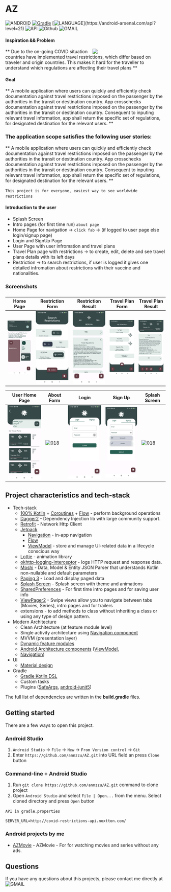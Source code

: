 # AZ

![ANDROID](https://badgen.net/badge/OS/Android?icon=https://raw.githubusercontent.com/androiddevnotes/awesome-android-kotlin-apps/master/assets/android.svg&color=3ddc84)
[![Gradle](https://img.shields.io/badge/gradle-7.0.2-blue.svg)](https://lv.binarybabel.org/catalog/gradle/latest)
[![LANGUAGE](https://badgen.net/badge/language/Kotlin?)](https://android-arsenal.com/api?level=21)
![API](https://img.shields.io/badge/API-21%2B-blue.svg?style=flat)
![Github](https://img.shields.io/badge/GitHub-annzzu-blue.svg?style=flat)
![GMAIL](https://img.shields.io/badge/Gmail-anaz.zurabashvili@gmail.com-blue.svg?style=flat)
#### Inspiration && Problem
<img width="230" align="right"  src="screenshots/demo.gif"/>
** Due to the on-going COVID situation countries have implemented travel restrictions,
which differ based on traveler and origin countries. This makes it hard for the traveller 
to understand which regulations are affecting their travel plans **

#### Goal

** A mobile application where users can quickly and efficiently check documentation
against travel restrictions imposed on the passenger by the authorities in the transit or
destination country. App crosschecks documentation against travel restrictions
imposed on the passenger by the authorities in the transit or destination country. Consequent
to inputing relevant travel information, app shall return the specific set of regulations, for
designated destination for the relevant users. **

### The application scope satisfies the following user stories:

** A mobile application where users can quickly and efficiently check documentation
against travel restrictions imposed on the passenger by the authorities in the transit or
destination country. App crosschecks documentation against travel restrictions
imposed on the passenger by the authorities in the transit or destination country. Consequent
to inputing relevant travel information, app shall return the specific set of regulations, for
designated destination for the relevant users. **

` This project is for everyone, easiest way to see worldwide restrictions `
#### Introduction to the user

* Splash Screen
* Intro pages (for first time run) `about page`
* Home Page for navigation ->  `click fab` -> (if logged to user page else login/signup page)
* Login and SignUp Page 
* User Page with user infromation and travel plans
* Travel Plan page with restrictions ->  to create, edit, delete and see travel plans details with its left days
* Restriction -> to search restrictions, if user is logged it gives one detailed infromation about restrictions with their vaccine and nationalities.

### Screenshots
###
Home Page | Restriction Form | Restriction Result | Travel Plan Form  | Travel Plan Result
---|---|---|---|---
<img src="screenshots/home.jpg"  width="200" alt="018"/> | <img src="screenshots/restriction_form.jpg"  width="200" alt="018" /> | <img src="screenshots/restriction_result.jpg"  width="200" alt="018" />  | <img src="screenshots/travel_plan_form.jpg"  width="200" alt="018" />| <img src="screenshots/travel_plan.jpg" width="200" alt="018"  /> | 

User Home Page | About Form | Login | Sign Up |Splash Screen
---|---|---|---|---
<img src="screenshots/user_home.jpg"  width="200" alt="018"/> | <img src="screenshots/about.gif"  width="200" alt="018" />| <img src="screenshots/login.jpg"  width="200" alt="018" />| <img src="screenshots/signup.jpg"  width="200" alt="018" />| <img src="screenshots/splashscreen.gif"  width="200" alt="018" />




## Project characteristics and tech-stack
* Tech-stack
    * [100% Kotlin](https://kotlinlang.org/) + [Coroutines](https://kotlinlang.org/docs/reference/coroutines-overview.html) + [Flow](https://developer.android.com/reference/androidx/constraintlayout/helper/widget/Flow) - perform background operations
    * [Dagger2](https://github.com/google/dagger) - Dependency Injection lib with large community support.
    * [Retrofit](https://square.github.io/retrofit/) - Network Http Client
    * [Jetpack](https://developer.android.com/jetpack)
        * [Navigation](https://developer.android.com/topic/libraries/architecture/navigation/) - in-app navigation
        * [Flow](https://developer.android.com/kotlin/flow) 
        * [ViewModel](https://developer.android.com/topic/libraries/architecture/viewmodel) - store and manage UI-related data in a lifecycle conscious way
    * [Lottie](http://airbnb.io/lottie) - animation library
    * [okhttp-logging-interceptor](https://github.com/square/okhttp/blob/master/okhttp-logging-interceptor/README.md) - logs HTTP request and response data.
    * [Moshi](https://github.com/square/moshi) - Data, Model & Entity JSON Parser that understands Kotlin non-nullable and default parameters
    * [Paging 3](https://developer.android.com/topic/libraries/architecture/paging/v3-migration) -  Load and display paged data
    * [Splash Screen](https://developer.android.com/guide/topics/ui/splash-screen) - Splash screen with theme and animations
    * [SharedPreferences](https://developer.android.com/reference/android/content/SharedPreferences) - For first time intro pages and for saving user info
    * [ViewPager2](https://developer.android.com/jetpack/androidx/releases/viewpager2) - Swipe views allow you to navigate between tabs (Movies, Series), intro pages and for trailers 
    * extensions - to add methods to class without inheriting a class or using any type of design pattern. 
* Modern Architecture
    * Clean Architecture (at feature module level)
    * Single activity architecture using [Navigation component](https://developer.android.com/guide/navigation/navigation-getting-started)
    * MVVM  (presentation layer)
    * [Dynamic feature modules](https://developer.android.com/studio/projects/dynamic-delivery)
    * [Android Architecture components](https://developer.android.com/topic/libraries/architecture) ([ViewModel](https://developer.android.com/topic/libraries/architecture/viewmodel), 
    * [Navigation](https://developer.android.com/jetpack/androidx/releases/navigation))
* UI
    * [Material design](https://material.io/design)
* Gradle
    * [Gradle Kotlin DSL](https://docs.gradle.org/current/userguide/kotlin_dsl.html)
    * Custom tasks
    * Plugins ([SafeArgs](https://developer.android.com/guide/navigation/navigation-pass-data#Safe-args),
      [android-junit5](https://github.com/mannodermaus/android-junit5))

The full list of dependencies are written in the **build.gradle** files.


## Getting started

There are a few ways to open this project.

### Android Studio

1. `Android Studio` -> `File` -> `New` -> `From Version control` -> `Git`
2. Enter `https://github.com/annzzu/AZ.git` into URL field an press `Clone` button

### Command-line + Android Studio

1. Run `git clone https://github.com/annzzu/AZ.git` command to clone project
2. Open `Android Studio` and select `File | Open...` from the menu. Select cloned directory and press `Open` button


`API in gradle.properties`
```gradle.properties
SERVER_URL=http://covid-restrictions-api.noxtton.com/
```


### Android projects by me
- [AZMovie](https://github.com/annzzu/AZMovie) - AZMovie - For  for watching movies and series without any ads.


## Questions
If you have any questions about this projects, please contact me directly at ![GMAIL](https://img.shields.io/badge/Gmail-anaz.zurabashvili@gmail.com-blue.svg?style=flat)
